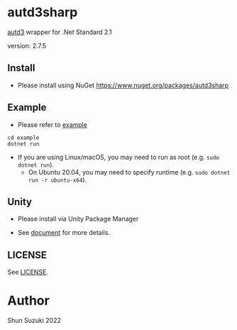# autd3sharp

[autd3](https://github.com/shinolab/autd3) wrapper for .Net Standard 2.1

version: 2.7.5

## Install

* Please install using NuGet
    https://www.nuget.org/packages/autd3sharp

## Example

* Please refer to [example](./example)

```
cd example
dotnet run
```

* If you are using Linux/macOS, you may need to run as root (e.g. `sudo dotnet run`).
    * On Ubuntu 20.04, you may need to specify runtime (e.g. `sudo dotnet run -r ubuntu-x64`).

## Unity

* Please install via Unity Package Manager
 - See [document](https://shinolab.github.io/autd3/book/en/FFI/unity.html) for more details.

## LICENSE

See [LICENSE](../LICENSE).

# Author

Shun Suzuki 2022
